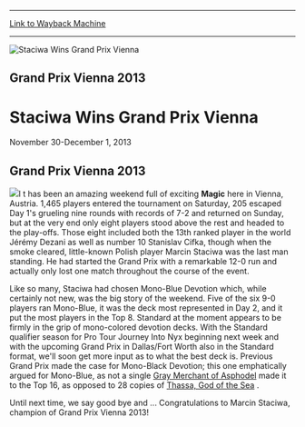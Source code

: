 
---
[Link to Wayback Machine](https://web.archive.org/web/20160303190914/http://magic.wizards.com/en/events/coverage/gpvie13)

[_metadata_:description]:- "Grand Prix Vienna 2013"
[_metadata_:generator]:- "Drupal 7 (http://drupal.org)"
[_metadata_:node]:- "492076"
[_metadata_:source]:- "div-block-system-main"
[_metadata_:title]:- "Staciwa Wins Grand Prix Vienna"
[_metadata_:wayback_capture_timestamp]:- "2016-03-03 19:09:14"
[_metadata_:wayback_raw_url]:- "https://web.archive.org/web/20160303190914id_/http://magic.wizards.com/en/events/coverage/gpvie13"
[_metadata_:wayback_url]:- "http://magic.wizards.com/en/events/coverage/gpvie13"
---







![Staciwa Wins Grand Prix Vienna](https://media.magic.wizards.com/images/banner/large_1_4.jpg)





Grand Prix Vienna 2013
----------------------


Staciwa Wins Grand Prix Vienna
==============================




November 30-December 1, 2013












Grand Prix Vienna 2013
----------------------


![](https://media.magic.wizards.com/image_legacy_migration/mtg/images/daily/events/gpvie13/winner.jpg)I t has been an amazing weekend full of exciting **Magic** here in Vienna, Austria. 1,465 players entered the tournament on Saturday, 205 escaped Day 1's grueling nine rounds with records of 7-2 and returned on Sunday, but at the very end only eight players stood above the rest and headed to the play-offs. Those eight included both the 13th ranked player in the world Jérémy Dezani as well as number 10 Stanislav Cifka, though when the smoke cleared, little-known Polish player Marcin Staciwa was the last man standing. He had started the Grand Prix with a remarkable 12-0 run and actually only lost one match throughout the course of the event.


Like so many, Staciwa had chosen Mono-Blue Devotion which, while certainly not new, was the big story of the weekend. Five of the six 9-0 players ran Mono-Blue, it was the deck most represented in Day 2, and it put the most players in the Top 8. Standard at the moment appears to be firmly in the grip of mono-colored devotion decks. With the Standard qualifier season for Pro Tour Journey Into Nyx beginning next week and with the upcoming Grand Prix in Dallas/Fort Worth also in the Standard format, we'll soon get more input as to what the best deck is. Previous Grand Prix made the case for Mono-Black Devotion; this one emphatically argued for Mono-Blue, as not a single [Gray Merchant of Asphodel](http://gatherer.wizards.com/Pages/Card/Details.aspx?name=Gray+Merchant+of+Asphodel) made it to the Top 16, as opposed to 28 copies of [Thassa, God of the Sea](http://gatherer.wizards.com/Pages/Card/Details.aspx?name=Thassa%2C+God+of+the+Sea) .


Until next time, we say good bye and ... Congratulations to Marcin Staciwa, champion of Grand Prix Vienna 2013!


  

 

